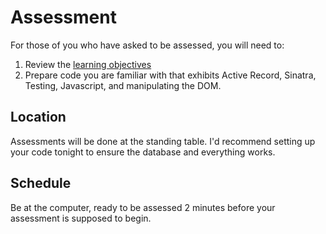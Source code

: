 # Assessment

For those of you who have asked to be assessed, you will need to:

1. Review the [learning objectives](week-3/learning-objectives.md)
2. Prepare code you are familiar with that exhibits Active Record, Sinatra,
   Testing, Javascript, and manipulating the DOM.


## Location
Assessments will be done at the standing table. I'd recommend setting up your
code tonight to ensure the database and everything works.

## Schedule

Be at the computer, ready to be assessed 2 minutes before your assessment is
supposed to begin.
